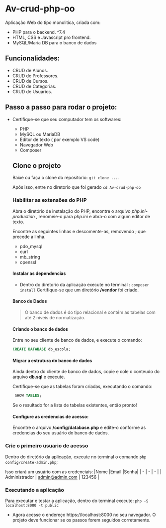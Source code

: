 # Av-crud-php-oo

Aplicação Web do tipo monolitica, criada com:
- PHP para o backend. ^7.4
- HTML, CSS e Javascript pro frontend.
- MySQL/Maria DB para o banco de dados

## Funcionalidades:
 - CRUD de Alunos.
 - CRUD de Professores.
 - CRUD  de Cursos.
 - CRUD de Categorias.
 - CRUD de Usuários.


## Passo a passo para rodar o projeto:

- Certifique-se que seu computador tem os softwares:
    - PHP
    - MySQL  ou MariaDB
    - Editor de texto ( por exemplo VS code)
    - Navegador Web
    - Composer

  ## Clone o projeto
  Baixe ou faça o clone do repositorio:
  `git clone ....`

  Após isso, entre no diretorio que foi gerado
  `cd Av-crud-php-oo`

  ### Habilitar as extensões do PHP
  Abra o diretório de instalação do PHP, encontre o arquivo *php.ini-production* , renomeie-o para *php.ini* e abra-o com algum editor de texto.

  Encontre as seguintes linhas e descomente-as, removendo ; que precede a linha.
    - pdo_mysql
    - curl 
    - mb_string
    - openssl 

  #### Instalar as dependencias 
  - Dentro do diretorio da aplicação execute no terminal :
  `composer install` 
  Certifique-se que um diretório **/vendor** foi criado.

  #### Banco de Dados

  > O banco de dados é do tipo relacional e contém as tabelas com até 2 niveis de normatização.

  #### Criando o banco de dados
  Entre no seu cliente de banco de dados, e execute o comando:
  ```sql 
  CREATE DATABASE db_escola;
  ```

  #### Migrar a estrutura do banco de dados

  Ainda dentro do cliente de banco de dados, copie e cole o conteudo do arquivo **db.sql** e execute.

  Certifique-se que as tabelas foram criadas, executando o comando:
  ```sql
   SHOW TABLES;
  ```
  Se o resultado for a lista de tabelas existentes, então pronto! 

  #### Configure as credencias de acesso:
  Encontre o arquivo **/config/database.php** e edite-o conforme as credencias do seu usuário do banco de dados.

 ### Crie o primeiro usuario de acesso
  Dentro do diretório da aplicação, execute no terminal o comando
  `php config/create-admin.php`;

  Isso criará um usuário com as credenciais:
      |Nome |Email |Senha|
      | -   |  -   |  -  |
      | Administrador | admin@admin.com | 123456 |


### Executando a aplicação

Para executar e testar a aplicação, dentro do terminal execute: 
`php -S localhost:8000 -t public`

- Agora acesse o endereço  https://localhost:8000 no seu navegador.
 O projeto deve funcionar se os passos forem seguidos corretamente.

